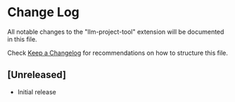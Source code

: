 # Change Log

All notable changes to the "llm-project-tool" extension will be documented in this file.

Check [Keep a Changelog](http://keepachangelog.com/) for recommendations on how to structure this file.

## [Unreleased]

- Initial release